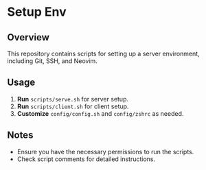 # Setup Env

## Overview

This repository contains scripts for setting up a server environment, including Git, SSH, and Neovim.

## Usage

1. **Run** `scripts/serve.sh` for server setup.
2. **Run** `scripts/client.sh` for client setup.
3. **Customize** `config/config.sh` and `config/zshrc` as needed.

## Notes

- Ensure you have the necessary permissions to run the scripts.
- Check script comments for detailed instructions.
